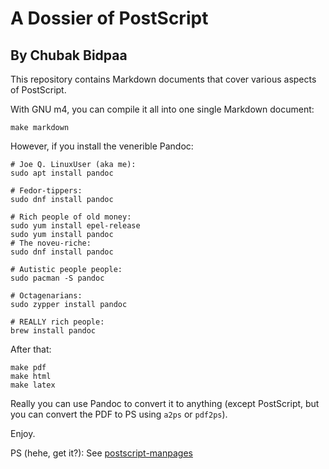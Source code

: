 # A Dossier of PostScript
## By Chubak Bidpaa

This repository contains Markdown documents that cover various aspects of PostScript. 

With GNU m4, you can compile it all into one single Markdown document:

```
make markdown
```

However, if you install the venerible Pandoc:

```
# Joe Q. LinuxUser (aka me): 
sudo apt install pandoc

# Fedor-tippers:
sudo dnf install pandoc

# Rich people of old money: 
sudo yum install epel-release
sudo yum install pandoc 
# The noveu-riche:
sudo dnf install pandoc

# Autistic people people: 
sudo pacman -S pandoc

# Octagenarians:
sudo zypper install pandoc

# REALLY rich people:
brew install pandoc
```

After that:

```
make pdf
make html
make latex
```

Really you can use Pandoc to convert it to anything (except PostScript, but you can convert the PDF to PS using `a2ps` or `pdf2ps`).

Enjoy.


PS (hehe, get it?): See [postscript-manpages](https://github.com/Chubek/postscript-manpages)

